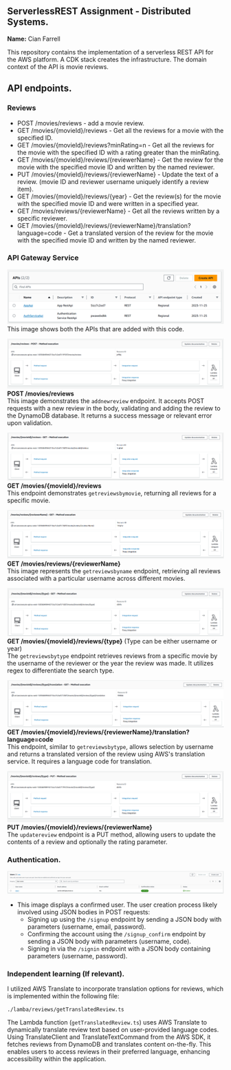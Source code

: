 ## ServerlessREST Assignment - Distributed Systems.

__Name:__ Cian Farrell

This repository contains the implementation of a serverless REST API for the AWS platform. A CDK stack creates the infrastructure. The domain context of the API is movie reviews.

## API endpoints.


### Reviews

+ POST /movies/reviews - add a movie review.
+ GET /movies/{movieId}/reviews - Get all the reviews for a movie with the specified ID.
+ GET /movies/{movieId}/reviews?minRating=n - Get all the reviews for the movie with the specified ID with a rating greater than the minRating.
+ GET /movies/{movieId}/reviews/{reviewerName} - Get the review for the movie with the specified movie ID and written by the named reviewer.
+ PUT /movies/{movieId}/reviews/{reviewerName} - Update the text of a review. (movie ID and reviewer username uniquely identify a review item).
+ GET /movies/{movieId}/reviews/{year} - Get the review(s) for the movie with the specified movie ID and were written in a specified year.
+ GET /movies/reviews/{reviewerName} - Get all the reviews written by a specific reviewer.
+ GET /movies/{movieId}/reviews/{reviewerName}/translation?language=code - Get a translated version of the review for the movie with the specified movie ID and written by the named reviewer.

### API Gateway Service

![API Overview](./images/API-Overview.png)
This image shows both the APIs that are added with this code.

![Add New Review](./images/addnewreview.png)
**POST /movies/reviews**  
This image demonstrates the `addnewreview` endpoint. It accepts POST requests with a new review in the body, validating and adding the review to the DynamoDB database. It returns a success message or relevant error upon validation.

![Get Reviews by Movie](./images/getreviewsbymovie.png)
**GET /movies/{movieId}/reviews**  
This endpoint demonstrates `getreviewsbymovie`, returning all reviews for a specific movie.

![Get All Reviews by Username](./images/getallreviewsbyusername.png)
**GET /movies/reviews/{reviewerName}**  
This image represents the `getreviewsbyname` endpoint, retrieving all reviews associated with a particular username across different movies.

![Get Reviews by Type](./images/getreviewsbytype.png)
**GET /movies/{movieId}/reviews/{type}** (Type can be either username or year)  
The `getreviewsbytype` endpoint retrieves reviews from a specific movie by the username of the reviewer or the year the review was made. It utilizes regex to differentiate the search type.

![Get Review by Movie Translated](./images/getreviewbymovietranslated.png)
**GET /movies/{movieId}/reviews/{reviewerName}/translation?language=code**  
This endpoint, similar to `getreviewsbytype`, allows selection by username and returns a translated version of the review using AWS's translation service. It requires a language code for translation.

![Update Review Contents](./images/updatereviewcontents.png)
**PUT /movies/{movieId}/reviews/{reviewerName}**  
The `updatereview` endpoint is a PUT method, allowing users to update the contents of a review and optionally the rating parameter.

### Authentication.

![Confirmed User](./images/confirmedUser.png)

- This image displays a confirmed user. The user creation process likely involved using JSON bodies in POST requests:
  - Signing up using the `/signup` endpoint by sending a JSON body with parameters (username, email, password).
  - Confirming the account using the `/signup_confirm` endpoint by sending a JSON body with parameters (username, code).
  - Signing in via the `/signin` endpoint with a JSON body containing parameters (username, password).


### Independent learning (If relevant).

I utilized AWS Translate to incorporate translation options for reviews, which is implemented within the following file:
```
./lamba/reviews/getTranslatedReview.ts
```
The Lambda function (`getTranslatedReview.ts`) uses AWS Translate to dynamically translate review text based on user-provided language codes. Using TranslateClient and TranslateTextCommand from the AWS SDK, it fetches reviews from DynamoDB and translates content on-the-fly. This enables users to access reviews in their preferred language, enhancing accessibility within the application.
